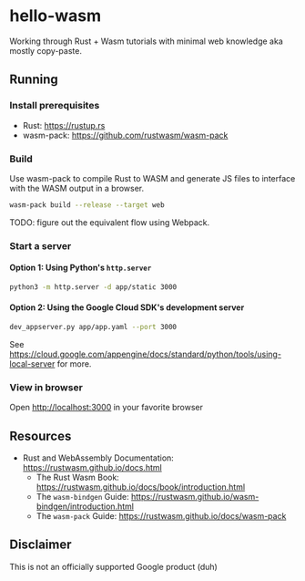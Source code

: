 # hello-wasm

Working through Rust + Wasm tutorials with minimal web knowledge aka mostly copy-paste.

## Running

### Install prerequisites

* Rust: <https://rustup.rs>
* wasm-pack: <https://github.com/rustwasm/wasm-pack>

### Build

Use wasm-pack to compile Rust to WASM and generate JS files to interface with the WASM output in a
browser.

```sh
wasm-pack build --release --target web
```

TODO: figure out the equivalent flow using Webpack.

### Start a server

#### Option 1: Using Python's `http.server`

```sh
python3 -m http.server -d app/static 3000
```

#### Option 2: Using the Google Cloud SDK's development server

```sh
dev_appserver.py app/app.yaml --port 3000
```
  
See <https://cloud.google.com/appengine/docs/standard/python/tools/using-local-server> for more.

### View in browser

Open <http://localhost:3000> in your favorite browser

## Resources

* Rust and WebAssembly Documentation: <https://rustwasm.github.io/docs.html>
  * The Rust Wasm Book: <https://rustwasm.github.io/docs/book/introduction.html>
  * The `wasm-bindgen` Guide: <https://rustwasm.github.io/wasm-bindgen/introduction.html>
  * The `wasm-pack` Guide: <https://rustwasm.github.io/docs/wasm-pack>

## Disclaimer

This is not an officially supported Google product (duh)

